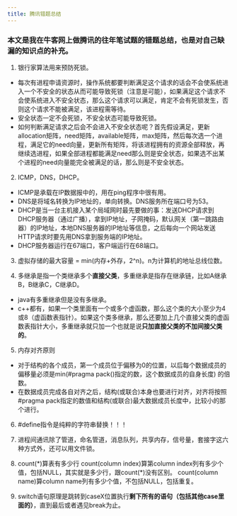 ```yaml
---
title: 腾讯错题总结
---
```


### 本文是我在牛客网上做腾讯的往年笔试题的错题总结，也是对自己缺漏的知识点的补充。

1. 银行家算法用来预防死锁。
 - 每次有进程申请资源时，操作系统都要判断满足这个请求的话会不会使系统进入一个不安全的状态从而可能导致死锁（注意是可能），如果满足这个请求不会使系统进入不安全状态，那么这个请求可以满足，肯定不会有死锁发生，否则这个请求不能被满足，该进程需等待。
 - 安全状态一定不会死锁，不安全状态可能导致死锁。
 - 如何判断满足请求之后会不会进入不安全状态呢？首先假设满足，更新allocation矩阵，need矩阵，available矩阵，max矩阵，然后每次选一个进程，满足它的need向量，更新所有矩阵，将该进程拥有的资源全部释放，再继续选进程，如果全部进程都能满足need那么则是安全状态，如果选不出某个进程的need向量能完全被满足的话，那么则是不安全状态。

2. ICMP，DNS，DHCP。
 - ICMP是承载在IP数据报中的，用在ping程序中很有用。
 - DNS是将域名转换为IP地址的，单向转换。DNS服务所在端口号为53。
 - DHCP是当一台主机接入某个局域网时最先要做的事：发送DHCP请求到DHCP服务器（通过广播），拿到IP地址，子网掩码，默认网关（第一跳路由器）的IP地址，本地DNS服务器的IP地址等信息，之后每向一个网站发送HTTP请求时要先用DNS拿到服务端的IP地址。
 - DHCP服务器运行在67端口，客户端运行在68端口。

3. 虚拟存储的最大容量 = min(内存+外存，2^n)。n为计算机的地址总线位数。

4. 多继承是指一个类继承多个**直接父类**，多重继承是指存在继承链，比如A继承B，B继承C，C继承D。
 - java有多重继承但是没有多继承。
 - c++都有，如果一个类里面有一个或多个虚函数，那么这个类的大小至少为4或8（虚函数表指针）。如果这个类多继承，那么还要加上几个直接父类的虚函数表指针大小，多重继承就只加一个也就是说**只加直接父类的不加间接父类的**。

5. 内存对齐原则
 - 对于结构的各个成员，第一个成员位于偏移为0的位置，以后每个数据成员的偏移量必须是min(#pragma pack()指定的数，这个数据成员的自身长度) 的倍数。
 - 在数据成员完成各自对齐之后，结构(或联合)本身也要进行对齐，对齐将按照#pragma pack指定的数值和结构(或联合)最大数据成员长度中，比较小的那个进行。

6. \#define指令是纯粹的字符串替换！！！

7. 进程间通讯除了管道，命名管道，消息队列，共享内存，信号量，套接字这六种方式外，还可以用文件锁。

8.  count(\*)算表有多少行
    count(column index)算第column index列有多少个值，包括NULL，其实就是多少行，跟count(\*)没有区别。
    count(column name)算column name列有多少个值，不包括NULL，包括重复。

9. switch语句原理是跳转到caseX位置执行**剩下所有的语句（包括其他case里面的）**，直到最后或者遇见break为止。